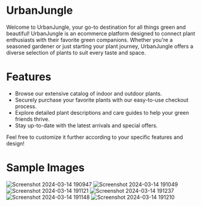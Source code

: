 # UrbanJungle
Welcome to UrbanJungle, your go-to destination for all things green and beautiful! UrbanJungle is an ecommerce platform designed to connect plant enthusiasts with their favorite green companions. Whether you're a seasoned gardener or just starting your plant journey, UrbanJungle offers a diverse selection of plants to suit every taste and space.

# Features
+ Browse our extensive catalog of indoor and outdoor plants.
+ Securely purchase your favorite plants with our easy-to-use checkout process.
+ Explore detailed plant descriptions and care guides to help your green friends thrive.
+ Stay up-to-date with the latest arrivals and special offers.

Feel free to customize it further according to your specific features and design!

# Sample Images

![Screenshot 2024-03-14 190947](https://github.com/PallaviHarish/Urban-Jungle/assets/106737458/e6c05cf9-7f1a-49f2-ba10-32e919cca945)
![Screenshot 2024-03-14 191049](https://github.com/PallaviHarish/Urban-Jungle/assets/106737458/56a19779-ff2c-4392-806c-6998de2f9903)
![Screenshot 2024-03-14 191121](https://github.com/PallaviHarish/Urban-Jungle/assets/106737458/7895c060-50ea-4aef-abf4-94fd854b6114)
![Screenshot 2024-03-14 191237](https://github.com/PallaviHarish/Urban-Jungle/assets/106737458/58cdfbed-4c40-4aec-837e-a83332aef281)
![Screenshot 2024-03-14 191148](https://github.com/PallaviHarish/Urban-Jungle/assets/106737458/258a7321-778b-478b-b3ca-d3aa21ade54f)
![Screenshot 2024-03-14 191210](https://github.com/PallaviHarish/Urban-Jungle/assets/106737458/cea58e75-31a5-4651-8111-0324e7f0c06e)

